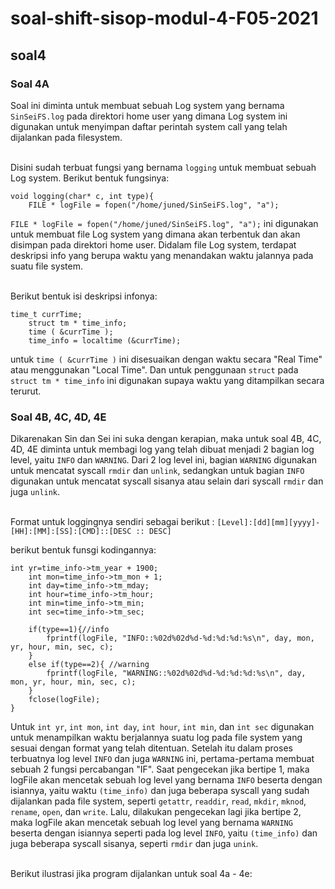 # soal-shift-sisop-modul-4-F05-2021
## soal4
### Soal 4A
Soal ini diminta untuk membuat sebuah Log system yang bernama `SinSeiFS.log` pada direktori home user
yang dimana Log system ini digunakan untuk menyimpan daftar perintah system call yang telah dijalankan pada filesystem.<br><br>

Disini sudah terbuat fungsi yang bernama `logging` untuk membuat sebuah Log system. Berikut bentuk fungsinya:

```
void logging(char* c, int type){
    FILE * logFile = fopen("/home/juned/SinSeiFS.log", "a");
```

`FILE * logFile = fopen("/home/juned/SinSeiFS.log", "a");` ini digunakan untuk membuat file Log system yang dimana akan terbentuk 
dan akan disimpan pada direktori home user. Didalam file Log system, terdapat deskripsi info yang berupa waktu yang menandakan waktu 
jalannya pada suatu file system.<br><br>

Berikut bentuk isi deskripsi infonya:

```
time_t currTime;
	struct tm * time_info;
	time ( &currTime );
	time_info = localtime (&currTime);
```

untuk `time ( &currTime )` ini disesuaikan dengan waktu secara "Real Time" atau menggunakan "Local Time". Dan untuk penggunaan `struct` pada `struct tm * time_info` ini digunakan supaya waktu yang ditampilkan secara terurut.

### Soal 4B, 4C, 4D, 4E
Dikarenakan Sin dan Sei ini suka dengan kerapian, maka untuk soal 4B, 4C, 4D, 4E diminta untuk membagi log yang telah dibuat menjadi 2 bagian log level,
yaitu `INFO` dan `WARNING`. Dari 2 log level ini, bagian `WARNING` digunakan untuk mencatat syscall `rmdir` dan `unlink`, sedangkan untuk bagian `INFO` 
digunakan untuk mencatat syscall sisanya atau selain dari syscall `rmdir` dan juga `unlink`.<br><br> 

Format untuk loggingnya sendiri sebagai berikut :
`[Level]:[dd][mm][yyyy]-[HH]:[MM]:[SS]:[CMD]::[DESC :: DESC]`

berikut bentuk funsgi kodingannya:

```
int yr=time_info->tm_year + 1900;
	int mon=time_info->tm_mon + 1;
	int day=time_info->tm_mday;
	int hour=time_info->tm_hour;
	int min=time_info->tm_min;
	int sec=time_info->tm_sec;

    if(type==1){//info
        fprintf(logFile, "INFO::%02d%02d%d-%d:%d:%d:%s\n", day, mon, yr, hour, min, sec, c);
    }
    else if(type==2){ //warning
        fprintf(logFile, "WARNING::%02d%02d%d-%d:%d:%d:%s\n", day, mon, yr, hour, min, sec, c);
    }
    fclose(logFile);
}
```

Untuk `int yr`, `int mon`, `int day`, `int hour`, `int min`, dan `int sec` digunakan untuk menampilkan waktu berjalannya suatu log pada file system yang
sesuai dengan format yang telah ditentuan. Setelah itu dalam proses terbuatnya log level `INFO` dan juga `WARNING` ini, pertama-pertama membuat sebuah 2 fungsi 
percabangan "IF". Saat pengecekan jika bertipe 1, maka logFile akan mencetak sebuah log level yang bernama `INFO` beserta dengan isiannya, yaitu waktu `(time_info)` 
dan juga beberapa syscall yang sudah dijalankan pada file system, seperti `getattr`, `readdir`, `read`, `mkdir`, `mknod`, `rename`, `open`, dan `write`. Lalu, 
dilakukan pengecekan lagi jika bertipe 2, maka logFile akan mencetak sebuah log level yang bernama `WARNING` beserta dengan isiannya seperti pada log level `INFO`, 
yaitu `(time_info)` dan juga beberapa syscall sisanya, seperti `rmdir` dan juga `unink`.<br><br>

Berikut ilustrasi jika program dijalankan untuk soal 4a - 4e:
